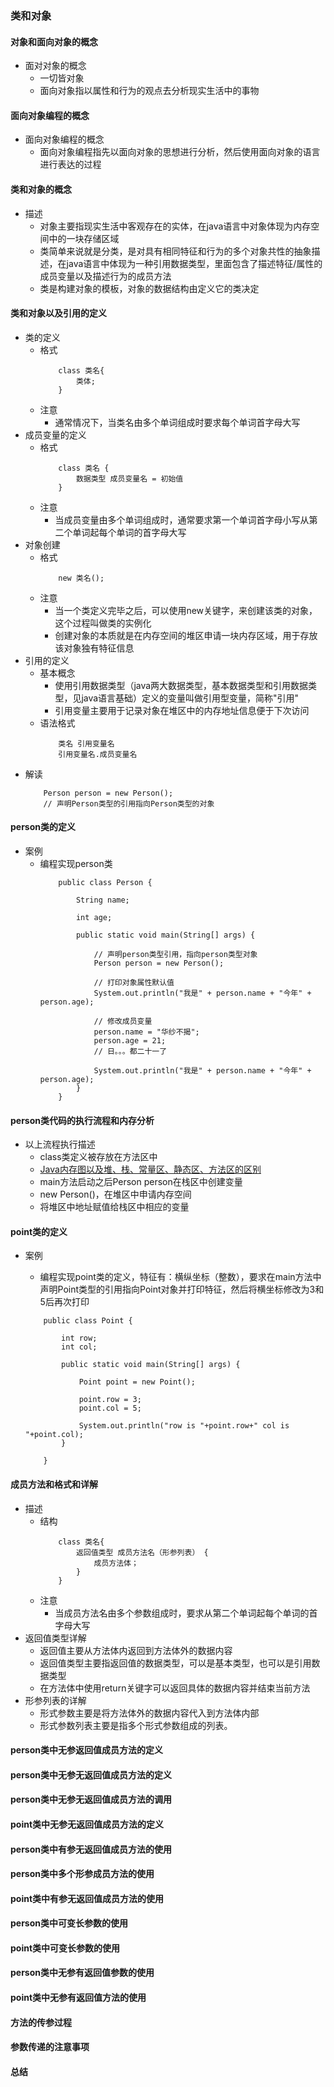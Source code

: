 ### 类和对象
#### 对象和面向对象的概念
+ 面对对象的概念
    + 一切皆对象
    + 面向对象指以属性和行为的观点去分析现实生活中的事物
#### 面向对象编程的概念
+ 面向对象编程的概念
    + 面向对象编程指先以面向对象的思想进行分析，然后使用面向对象的语言进行表达的过程
#### 类和对象的概念
+ 描述
    + 对象主要指现实生活中客观存在的实体，在java语言中对象体现为内存空间中的一块存储区域
    + 类简单来说就是分类，是对具有相同特征和行为的多个对象共性的抽象描述，在java语言中体现为一种引用数据类型，里面包含了描述特征/属性的成员变量以及描述行为的成员方法
    + 类是构建对象的模板，对象的数据结构由定义它的类决定
#### 类和对象以及引用的定义
+ 类的定义
    + 格式
        ```
            class 类名{
                类体;
            }
        ```
    + 注意
        + 通常情况下，当类名由多个单词组成时要求每个单词首字母大写
+ 成员变量的定义
    + 格式
        ```
            class 类名 {
                数据类型 成员变量名 = 初始值
            }
        ```
    + 注意
        + 当成员变量由多个单词组成时，通常要求第一个单词首字母小写从第二个单词起每个单词的首字母大写
+ 对象创建
    + 格式
        ```
            new 类名();
        ```
    + 注意
        + 当一个类定义完毕之后，可以使用new关键字，来创建该类的对象，这个过程叫做类的实例化
        + 创建对象的本质就是在内存空间的堆区申请一块内存区域，用于存放该对象独有特征信息
+ 引用的定义
    + 基本概念
        + 使用引用数据类型（java两大数据类型，基本数据类型和引用数据类型，见java语言基础）定义的变量叫做引用型变量，简称"引用"
        + 引用变量主要用于记录对象在堆区中的内存地址信息便于下次访问
    + 语法格式
        ```
            类名 引用变量名
            引用变量名.成员变量名
        ```
+ 解读
    ```
        Person person = new Person();
        // 声明Person类型的引用指向Person类型的对象
    ```
#### person类的定义
+ 案例
    + 编程实现person类
        ```
            public class Person {

                String name;

                int age;

                public static void main(String[] args) {

                    // 声明person类型引用，指向person类型对象
                    Person person = new Person();

                    // 打印对象属性默认值
                    System.out.println("我是" + person.name + "今年" + person.age);

                    // 修改成员变量
                    person.name = "华纱不揭";
                    person.age = 21;
                    // 日。。。都二十一了

                    System.out.println("我是" + person.name + "今年" + person.age);
                }
            }
        ```
#### person类代码的执行流程和内存分析
+ 以上流程执行描述
    + class类定义被存放在方法区中
    + <a href="https://blog.csdn.net/terstdfhuc/article/details/86526047">Java内存图以及堆、栈、常量区、静态区、方法区的区别</a>
    + main方法启动之后Person person在栈区中创建变量
    + new Person()，在堆区中申请内存空间
    + 将堆区中地址赋值给栈区中相应的变量
#### point类的定义
+ 案例
    + 编程实现point类的定义，特征有：横纵坐标（整数），要求在main方法中声明Point类型的引用指向Point对象并打印特征，然后将横坐标修改为3和5后再次打印

    ```
        public class Point {

            int row;
            int col;

            public static void main(String[] args) {

                Point point = new Point();

                point.row = 3;
                point.col = 5;

                System.out.println("row is "+point.row+" col is "+point.col);
            }

        }
    ```
#### 成员方法和格式和详解
+ 描述
    + 结构
        ```
            class 类名{
                返回值类型 成员方法名（形参列表） {
                    成员方法体；
                }
            }
        ```
    + 注意
        + 当成员方法名由多个参数组成时，要求从第二个单词起每个单词的首字母大写
+ 返回值类型详解
    + 返回值主要从方法体内返回到方法体外的数据内容
    + 返回值类型主要指返回值的数据类型，可以是基本类型，也可以是引用数据类型
    + 在方法体中使用return关键字可以返回具体的数据内容并结束当前方法
+ 形参列表的详解
    + 形式参数主要是将方法体外的数据内容代入到方法体内部
    + 形式参数列表主要是指多个形式参数组成的列表。
#### person类中无参返回值成员方法的定义
#### person类中无参无返回值成员方法的定义
#### person类中无参无返回值成员方法的调用
#### point类中无参无返回值成员方法的定义
#### person类中有参无返回值成员方法的使用
#### person类中多个形参成员方法的使用
#### point类中有参无返回值成员方法的使用
#### person类中可变长参数的使用
#### point类中可变长参数的使用
#### person类中无参有返回值参数的使用
#### point类中无参有返回值方法的使用
#### 方法的传参过程
#### 参数传递的注意事项
#### 总结